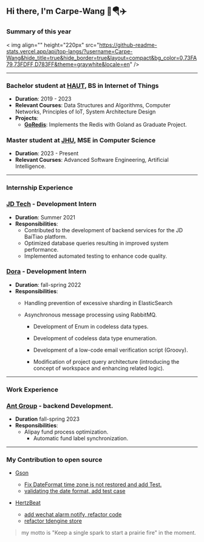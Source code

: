 ## Hi there, I'm Carpe-Wang 👋🪂✈️

### Summary of this year
< img align="" height="220px" src="https://github-readme-stats.vercel.app/api/top-langs/?username=Carpe-Wang&hide_title=true&hide_border=true&layout=compact&bg_color=0,73FA79,73FDFF,D783FF&theme=graywhite&locale=en" />

------------------------------------

### Bachelor student at [HAUT](https://computer.haut.edu.cn/), BS in Internet of Things
- **Duration**: 2019 - 2023
- **Relevant Courses**: Data Structures and Algorithms, Computer Networks, Principles of IoT, System Architecture Design
- **Projects**: 
  - **[GoRedis](https://github.com/Carpe-Wang/GoRedis)**: Implements the Redis with Goland as Graduate Project.

### Master student at  [JHU](https://engineering.jhu.edu), MSE in Computer Science
- **Duration**: 2023 - Present
- **Relevant Courses**: Advanced Software Engineering, Artificial Intelligence.

------------------------------------
### Internship Experience

### [JD Tech](https://www.jdt.com.cn/) -  Development Intern
- **Duration**: Summer 2021
- **Responsibilities**: 
  - Contributed to the development of backend services for the JD BaiTiao platform.
  - Optimized database queries resulting in improved system performance.
  - Implemented automated testing to enhance code quality.

### [Dora](https://www.dora.run/) - Development Intern
- **Duration**: fall-spring 2022
- **Responsibilities**:
  - Handling prevention of excessive sharding in ElasticSearch
  
  - Asynchronous message processing using RabbitMQ.

	- Development of Enum in codeless data types.

	- Development of codeless data type enumeration.

	- Development of a low-code email verification script (Groovy).

	- Modification of project query architecture (introducing the concept of workspace and enhancing related logic).

------------------------------------
### Work Experience
### [Ant Group](https://www.antgroup.com/en) - backend Development.
- **Duration** fall-spring 2023
- **Responsibilities**:
	- Alipay fund process optimization.
 		- Automatic fund label synchronization.
------------------------------------

### My Contribution to open source
- [Gson](https://github.com/google/gson)
  - [Fix DateFormat time zone is not restored and add Test.](https://github.com/google/gson/pull/2549)
  - [validating the date format, add test case](https://github.com/google/gson/pull/2538)
 
- [HertzBeat](https://github.com/dromara/hertzbeat)
  - [add wechat alarm notify, refactor code ](https://github.com/dromara/hertzbeat/pull/1516)
  - [refactor tdengine store](https://github.com/dromara/hertzbeat/pull/1513)
 
> my motto is "Keep a single spark to start a prairie fire" in the moment.
